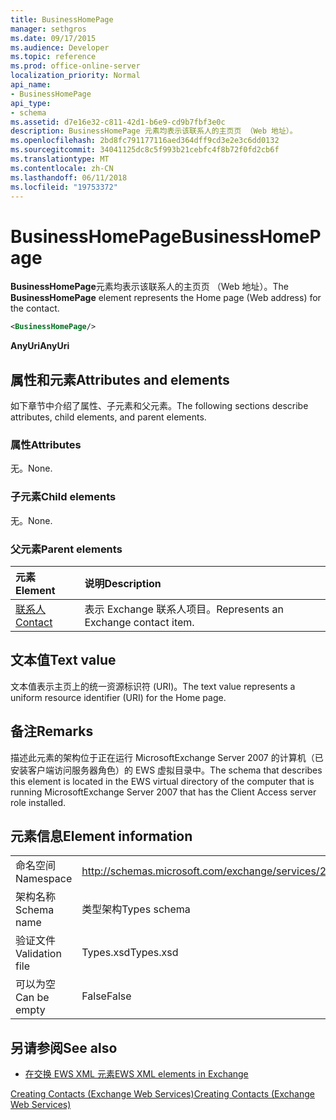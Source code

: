```yaml
---
title: BusinessHomePage
manager: sethgros
ms.date: 09/17/2015
ms.audience: Developer
ms.topic: reference
ms.prod: office-online-server
localization_priority: Normal
api_name:
- BusinessHomePage
api_type:
- schema
ms.assetid: d7e16e32-c811-42d1-b6e9-cd9b7fbf3e0c
description: BusinessHomePage 元素均表示该联系人的主页页 （Web 地址）。
ms.openlocfilehash: 2bd8fc791177116aed364dff9cd3e2e3c6dd0132
ms.sourcegitcommit: 34041125dc8c5f993b21cebfc4f8b72f0fd2cb6f
ms.translationtype: MT
ms.contentlocale: zh-CN
ms.lasthandoff: 06/11/2018
ms.locfileid: "19753372"
---
```

# <a name="businesshomepage"></a><span data-ttu-id="a6127-103">BusinessHomePage</span><span class="sxs-lookup"><span data-stu-id="a6127-103">BusinessHomePage</span></span>

<span data-ttu-id="a6127-104">**BusinessHomePage**元素均表示该联系人的主页页 （Web 地址）。</span><span class="sxs-lookup"><span data-stu-id="a6127-104">The **BusinessHomePage** element represents the Home page (Web address) for the contact.</span></span> 
  
```xml
<BusinessHomePage/>
```

 <span data-ttu-id="a6127-105">**AnyUri**</span><span class="sxs-lookup"><span data-stu-id="a6127-105">**AnyUri**</span></span>
## <a name="attributes-and-elements"></a><span data-ttu-id="a6127-106">属性和元素</span><span class="sxs-lookup"><span data-stu-id="a6127-106">Attributes and elements</span></span>

<span data-ttu-id="a6127-107">如下章节中介绍了属性、子元素和父元素。</span><span class="sxs-lookup"><span data-stu-id="a6127-107">The following sections describe attributes, child elements, and parent elements.</span></span>
  
### <a name="attributes"></a><span data-ttu-id="a6127-108">属性</span><span class="sxs-lookup"><span data-stu-id="a6127-108">Attributes</span></span>

<span data-ttu-id="a6127-109">无。</span><span class="sxs-lookup"><span data-stu-id="a6127-109">None.</span></span>
  
### <a name="child-elements"></a><span data-ttu-id="a6127-110">子元素</span><span class="sxs-lookup"><span data-stu-id="a6127-110">Child elements</span></span>

<span data-ttu-id="a6127-111">无。</span><span class="sxs-lookup"><span data-stu-id="a6127-111">None.</span></span>
  
### <a name="parent-elements"></a><span data-ttu-id="a6127-112">父元素</span><span class="sxs-lookup"><span data-stu-id="a6127-112">Parent elements</span></span>

|<span data-ttu-id="a6127-113">**元素**</span><span class="sxs-lookup"><span data-stu-id="a6127-113">**Element**</span></span>|<span data-ttu-id="a6127-114">**说明**</span><span class="sxs-lookup"><span data-stu-id="a6127-114">**Description**</span></span>|
|:-----|:-----|
|[<span data-ttu-id="a6127-115">联系人</span><span class="sxs-lookup"><span data-stu-id="a6127-115">Contact</span></span>](contact.md) <br/> |<span data-ttu-id="a6127-116">表示 Exchange 联系人项目。</span><span class="sxs-lookup"><span data-stu-id="a6127-116">Represents an Exchange contact item.</span></span>  <br/> |
   
## <a name="text-value"></a><span data-ttu-id="a6127-117">文本值</span><span class="sxs-lookup"><span data-stu-id="a6127-117">Text value</span></span>

<span data-ttu-id="a6127-118">文本值表示主页上的统一资源标识符 (URI)。</span><span class="sxs-lookup"><span data-stu-id="a6127-118">The text value represents a uniform resource identifier (URI) for the Home page.</span></span>
  
## <a name="remarks"></a><span data-ttu-id="a6127-119">备注</span><span class="sxs-lookup"><span data-stu-id="a6127-119">Remarks</span></span>

<span data-ttu-id="a6127-120">描述此元素的架构位于正在运行 MicrosoftExchange Server 2007 的计算机（已安装客户端访问服务器角色）的 EWS 虚拟目录中。</span><span class="sxs-lookup"><span data-stu-id="a6127-120">The schema that describes this element is located in the EWS virtual directory of the computer that is running MicrosoftExchange Server 2007 that has the Client Access server role installed.</span></span>
  
## <a name="element-information"></a><span data-ttu-id="a6127-121">元素信息</span><span class="sxs-lookup"><span data-stu-id="a6127-121">Element information</span></span>

|||
|:-----|:-----|
|<span data-ttu-id="a6127-122">命名空间</span><span class="sxs-lookup"><span data-stu-id="a6127-122">Namespace</span></span>  <br/> |http://schemas.microsoft.com/exchange/services/2006/types  <br/> |
|<span data-ttu-id="a6127-123">架构名称</span><span class="sxs-lookup"><span data-stu-id="a6127-123">Schema name</span></span>  <br/> |<span data-ttu-id="a6127-124">类型架构</span><span class="sxs-lookup"><span data-stu-id="a6127-124">Types schema</span></span>  <br/> |
|<span data-ttu-id="a6127-125">验证文件</span><span class="sxs-lookup"><span data-stu-id="a6127-125">Validation file</span></span>  <br/> |<span data-ttu-id="a6127-126">Types.xsd</span><span class="sxs-lookup"><span data-stu-id="a6127-126">Types.xsd</span></span>  <br/> |
|<span data-ttu-id="a6127-127">可以为空</span><span class="sxs-lookup"><span data-stu-id="a6127-127">Can be empty</span></span>  <br/> |<span data-ttu-id="a6127-128">False</span><span class="sxs-lookup"><span data-stu-id="a6127-128">False</span></span>  <br/> |
   
## <a name="see-also"></a><span data-ttu-id="a6127-129">另请参阅</span><span class="sxs-lookup"><span data-stu-id="a6127-129">See also</span></span>



- [<span data-ttu-id="a6127-130">在交换 EWS XML 元素</span><span class="sxs-lookup"><span data-stu-id="a6127-130">EWS XML elements in Exchange</span></span>](ews-xml-elements-in-exchange.md)


[<span data-ttu-id="a6127-131">Creating Contacts (Exchange Web Services)</span><span class="sxs-lookup"><span data-stu-id="a6127-131">Creating Contacts (Exchange Web Services)</span></span>](http://msdn.microsoft.com/library/4845917e-70d1-481c-bbd7-011ec6571789%28Office.15%29.aspx)

